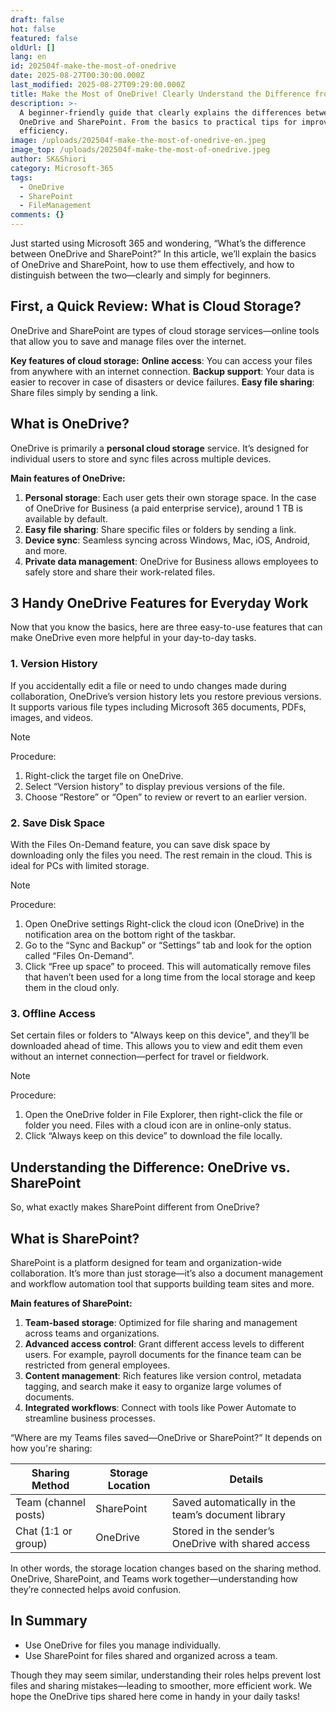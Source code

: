 ```yaml
---
draft: false
hot: false
featured: false
oldUrl: []
lang: en
id: 202504f-make-the-most-of-onedrive
date: 2025-08-27T00:30:00.000Z
last_modified: 2025-08-27T09:29:00.000Z
title: Make the Most of OneDrive! Clearly Understand the Difference from SharePoint
description: >-
  A beginner-friendly guide that clearly explains the differences between
  OneDrive and SharePoint. From the basics to practical tips for improving work
  efficiency.
image: /uploads/202504f-make-the-most-of-onedrive-en.jpeg
image_top: /uploads/202504f-make-the-most-of-onedrive.jpeg
author: SK&Shiori
category: Microsoft-365
tags:
  - OneDrive
  - SharePoint
  - FileManagement
comments: {}
---
```

Just started using Microsoft 365 and wondering, “What’s the difference between OneDrive and SharePoint?”
In this article, we’ll explain the basics of OneDrive and SharePoint, how to use them effectively, and how to distinguish between the two—clearly and simply for beginners.

<!--more-->

## First, a Quick Review: What is Cloud Storage?
OneDrive and SharePoint are types of cloud storage services—online tools that allow you to save and manage files over the internet.

**Key features of cloud storage:**
**Online access**: You can access your files from anywhere with an internet connection.
**Backup support**: Your data is easier to recover in case of disasters or device failures.
**Easy file sharing**: Share files simply by sending a link.

## What is OneDrive?
OneDrive is primarily a **personal cloud storage** service. It’s designed for individual users to store and sync files across multiple devices.

**Main features of OneDrive:**
1. **Personal storage**: Each user gets their own storage space.
In the case of OneDrive for Business (a paid enterprise service), around 1 TB is available by default.
2. **Easy file sharing**: Share specific files or folders by sending a link.
3. **Device sync**: Seamless syncing across Windows, Mac, iOS, Android, and more.
4. **Private data management**: OneDrive for Business allows employees to safely store and share their work-related files.

## 3 Handy OneDrive Features for Everyday Work
Now that you know the basics, here are three easy-to-use features that can make OneDrive even more helpful in your day-to-day tasks.

### 1. Version History
If you accidentally edit a file or need to undo changes made during collaboration, OneDrive’s version history lets you restore previous versions. It supports various file types including Microsoft 365 documents, PDFs, images, and videos.

> [!NOTE]
> Procedure:
1. Right-click the target file on OneDrive.
2. Select “Version history” to display previous versions of the file.
3. Choose “Restore” or “Open” to review or revert to an earlier version.

### 2. Save Disk Space
With the Files On-Demand feature, you can save disk space by downloading only the files you need. The rest remain in the cloud. This is ideal for PCs with limited storage.

> [!NOTE]
> Procedure:
1. Open OneDrive settings
Right-click the cloud icon (OneDrive) in the notification area on the bottom right of the taskbar.
2. Go to the “Sync and Backup” or “Settings” tab and look for the option called “Files On-Demand”.
3. Click “Free up space” to proceed.
This will automatically remove files that haven’t been used for a long time from the local storage and keep them in the cloud only.

### 3. Offline Access
Set certain files or folders to "Always keep on this device", and they’ll be downloaded ahead of time. This allows you to view and edit them even without an internet connection—perfect for travel or fieldwork.

> [!NOTE]
> Procedure:
1. Open the OneDrive folder in File Explorer, then right-click the file or folder you need.
Files with a cloud icon are in online-only status.
2. Click “Always keep on this device” to download the file locally.

## Understanding the Difference: OneDrive vs. SharePoint
So, what exactly makes SharePoint different from OneDrive?

## What is SharePoint?
SharePoint is a platform designed for team and organization-wide collaboration. It’s more than just storage—it’s also a document management and workflow automation tool that supports building team sites and more.

**Main features of SharePoint:**
1. **Team-based storage**: Optimized for file sharing and management across teams and organizations.
2. **Advanced access control**: Grant different access levels to different users.
For example, payroll documents for the finance team can be restricted from general employees.
3. **Content management**: Rich features like version control, metadata tagging, and search make it easy to organize large volumes of documents.
4. **Integrated workflows**: Connect with tools like Power Automate to streamline business processes.

“Where are my Teams files saved—OneDrive or SharePoint?”
It depends on how you're sharing:
<table class="not-prose w-full text-sm">
  <thead>
    <tr>
      <th>Sharing Method</th>
      <th>Storage Location</th>
      <th>Details</th>
    </tr>
  </thead>
  <tbody>
    <tr>
      <td>Team (channel posts)</td>
      <td>SharePoint</td>
      <td>Saved automatically in the team’s document library</td>
    </tr>
    <tr>
      <td>Chat (1:1 or group)</td>
      <td>OneDrive</td>
      <td>Stored in the sender’s OneDrive with shared access</td>
    </tr>
  </tbody>
</table>

In other words, the storage location changes based on the sharing method. OneDrive, SharePoint, and Teams work together—understanding how they’re connected helps avoid confusion.

## In Summary
* Use OneDrive for files you manage individually.
* Use SharePoint for files shared and organized across a team.
  
Though they may seem similar, understanding their roles helps prevent lost files and sharing mistakes—leading to smoother, more efficient work.
We hope the OneDrive tips shared here come in handy in your daily tasks!
